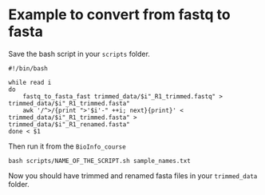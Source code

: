 # Example to convert from fastq to fasta

Save the bash script in your `scripts` folder.  

```
#!/bin/bash

while read i
do 
    fastq_to_fasta_fast trimmed_data/$i"_R1_trimmed.fastq" > trimmed_data/$i"_R1_trimmed.fasta"
    awk '/^>/{print ">'$i'-" ++i; next}{print}' < trimmed_data/$i"_R1_trimmed.fasta" > trimmed_data/$i"_R1_renamed.fasta"
done < $1
```

Then run it from the `BioInfo_course`
```
bash scripts/NAME_OF_THE_SCRIPT.sh sample_names.txt
```

Now you should have trimmed and renamed fasta files in your `trimmed_data` folder.  

